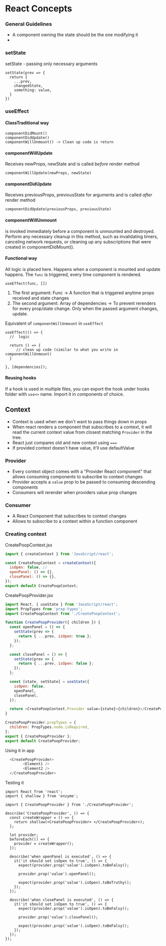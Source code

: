 # React Concepts

### General Guidelines
- A component owning the state should be the one modifying it
- 

### setState
setState - passing only necessary arguments
```
setState(prev => {
  return {
    ...prev, 
    changedState,
    something: value,
  }
})
```

### useEffect

#### ClassTraditional way
```
componentDidMount()
componentDidUpdate()
componentWillUnmount() -> Clean up code is return
```
#### componentWillUpdate
Receives newProps, newState and is called *before* render method
```
componentWillUpdate(newProps, newState)
```
#### componentDidUpdate
Receives previousProps, previousState for arguments and is called *after* render method
```
componentDidUpdate(previousProps, previousState)
```
#### componentWillUnmount
is invoked immediately before a component is unmounted and destroyed. Perform any necessary cleanup in this method, such as invalidating timers, canceling network requests, or cleaning up any subscriptions that were created in componentDidMount().


#### Functional way
All logic is placed here. Happens when a component is mounted and update happens. The `func` is triggered, every time component is rendered.

```
useEffect(func, [])
```

1. The first argument: Func -> A function that is triggered anytime props received and state changes
2. The second argument: Array of dependencies -> To prevent rerenders for every prop/state change. Only when the passed argument changes, update.


Equivalent of `componentWillUnmount` in `useEffect`

```
useEffect(() => {
  //  logic

  return () => {
     // clean up code (similar to what you write in componentWillUnmount)
  }
 
}, [dependencies]);
```

#### Reusing hooks
If a hook is used in multiple files, you can export the hook under hooks folder with `use<>` name. Import it in components of choice.

## Context
- Context is used when we don't want to pass things down in props
- When react renders a component that subscribes to a context, it will read the current context value from closest matching `Provider` in the tree.
- React just compares old and new context using `===`
- If provided context doesn't have value, it'll use defaultValue

### Provider
- Every context object comes with a "Provider React component" that allows consuming components to subscribe to context changes
- Provider accepts a `value` prop to be passed to consuming descending components 
- Consumers will rerender when providers value prop changes

### Consumer
- A React Component that subscribes to context changes
- Allows to subscribe to a context within a function component

### Creating context
CreatePoopContext.jsx
```js
import { createContext } from 'JavaScript/react';

const CreatePoopContext = createContext({
  isOpen: false, // 
  openPanel: () => {},
  closePanel: () => {}, 
});
export default CreatePoopContext;
```

CreatePoopProvider.jsx
```js
import React, { useState } from 'JavaScript/react';
import PropTypes from 'prop-types';
import CreatePoopContext from './CreatePoopContext';

function CreatePoopProvider({ children }) {
  const openPanel = () => {
    setState(prev => {
      return { ...prev, isOpen: true };
    });
  };

  const closePanel = () => {
    setState(prev => {
      return { ...prev, isOpen: false };
    });
  };

  const [state, setState] = useState({
    isOpen: false,
    openPanel,
    closePanel,
  });

  return <CreatePoopContext.Provider value={state}>{children}</CreatePoopContext.Provider>;
}

CreatePoopProvider.propTypes = {
  children: PropTypes.node.isRequired,
};
export { CreatePoopProvider };
export default CreatePoopProvider;

```

Using it in app
```js
  <CreatePoopProvider>
        <Element1 />
        <Element2 />
  </CreatePoopProvider>
```

Testing it
```
import React from 'react';
import { shallow } from 'enzyme';

import { CreatePoopProvider } from './CreatePoopProvider';

describe('CreatePoopProvider', () => {
  const createWrapper = () => {
    return shallow(<CreatePoopProvider> </CreatePoopProvider>);
  };

  let provider;
  beforeEach(() => {
    provider = createWrapper();
  });

  describe('when openPanel is executed', () => {
    it('it should set isOpen to true', () => {
      expect(provider.prop('value').isOpen).toBeFalsy();

      provider.prop('value').openPanel();

      expect(provider.prop('value').isOpen).toBeTruthy();
    });
  });

  describe('when closePanel is executed', () => {
    it('it should set isOpen to true', () => {
      expect(provider.prop('value').isOpen).toBeFalsy();

      provider.prop('value').closePanel();

      expect(provider.prop('value').isOpen).toBeFalsy();
    });
  });
});

```
